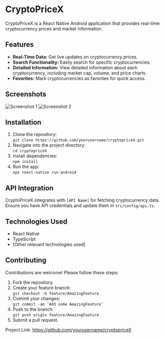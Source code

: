 <!DOCTYPE html>
<html lang="en">
<head>
  <meta charset="UTF-8">
  <meta name="viewport" content="width=device-width, initial-scale=1.0">
  <title>CryptoPriceX</title>
</head>
<body>
  <h1>CryptoPriceX</h1>
  <p>CryptoPriceX is a React Native Android application that provides real-time cryptocurrency prices and market information.</p>

  <h2>Features</h2>
  <ul>
    <li><strong>Real-Time Data:</strong> Get live updates on cryptocurrency prices.</li>
    <li><strong>Search Functionality:</strong> Easily search for specific cryptocurrencies.</li>
    <li><strong>Detailed Information:</strong> View detailed information about each cryptocurrency, including market cap, volume, and price charts.</li>
    <li><strong>Favorites:</strong> Mark cryptocurrencies as favorites for quick access.</li>
  </ul>

  <h2>Screenshots</h2>
  <img src="/path/to/screenshot1.png" alt="Screenshot 1">
  <img src="/path/to/screenshot2.png" alt="Screenshot 2">

  <h2>Installation</h2>
  <ol>
    <li>Clone the repository:
      <br><code>git clone https://github.com/yourusername/cryptopriceX.git</code></li>
    <li>Navigate into the project directory:
      <br><code>cd cryptopriceX</code></li>
    <li>Install dependencies:
      <br><code>npm install</code></li>
    <li>Run the app:
      <br><code>npx react-native run-android</code></li>
  </ol>

  <h2>API Integration</h2>
  <p>CryptoPriceX integrates with <code>[API Name]</code> for fetching cryptocurrency data. Ensure you have API credentials and update them in <code>src/config/api.ts</code>.</p>

  <h2>Technologies Used</h2>
  <ul>
    <li>React Native</li>
    <li>TypeScript</li>
    <li>[Other relevant technologies used]</li>
  </ul>

  <h2>Contributing</h2>
  <p>Contributions are welcome! Please follow these steps:</p>
  <ol>
    <li>Fork the repository.</li>
    <li>Create your feature branch:
      <br><code>git checkout -b feature/AmazingFeature</code></li>
    <li>Commit your changes:
      <br><code>git commit -am 'Add some AmazingFeature'</code></li>
    <li>Push to the branch:
      <br><code>git push origin feature/AmazingFeature</code></li>
    <li>Submit a pull request.</li>
  </ol>


  <p>Project Link: <a href="https://github.com/yourusername/cryptopriceX">https://github.com/yourusername/cryptopriceX</a></p>
</body>
</html>
